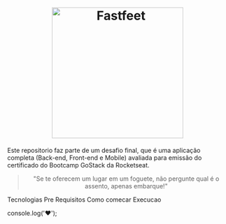 <h1 align="center">
  <img alt="Fastfeet" title="Fastfeet" src="https://github.com/Rocketseat/bootcamp-gostack-desafio-02/blob/master/.github/logo.png" width="300px" />
</h1>

<p>Este repositorio faz parte de um desafio final, que é uma aplicação completa (Back-end, Front-end e Mobile) avaliada para emissão do certificado do Bootcamp GoStack da Rocketseat. 

<blockquote align="center">"Se te oferecem um lugar em um foguete, não pergunte qual é o assento, apenas embarque!"</blockquote>

Tecnologias
Pre Requisitos
Como comecar
Execucao

console.log('♥');
